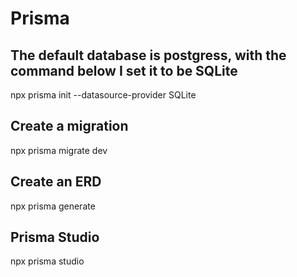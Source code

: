 # Prisma

## The default database is postgress, with the command below I set it to be SQLite
npx prisma init --datasource-provider SQLite

## Create a migration
npx prisma migrate dev

## Create an ERD
npx prisma generate

## Prisma Studio
npx prisma studio
